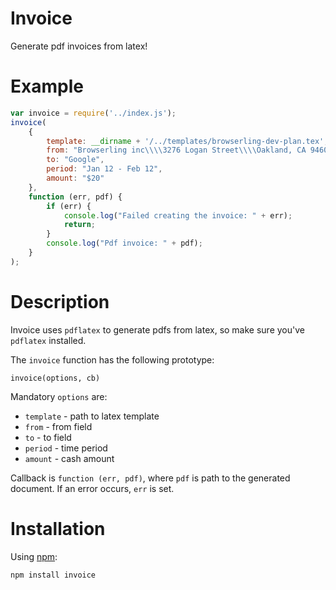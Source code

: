 Invoice
=======

Generate pdf invoices from latex!

Example
=======

````javascript
var invoice = require('../index.js');
invoice(
    {
        template: __dirname + '/../templates/browserling-dev-plan.tex',
        from: "Browserling inc\\\\3276 Logan Street\\\\Oakland, CA 94601\\\\USA",
        to: "Google",
        period: "Jan 12 - Feb 12",
        amount: "$20"
    },
    function (err, pdf) {
        if (err) {
            console.log("Failed creating the invoice: " + err);
            return;
        }
        console.log("Pdf invoice: " + pdf);
    }
);
````

Description
===========

Invoice uses `pdflatex` to generate pdfs from latex, so make sure you've `pdflatex` installed.

The `invoice` function has the following prototype:

    invoice(options, cb)

Mandatory `options` are:

* `template` - path to latex template
* `from` - from field
* `to` - to field
* `period` - time period
* `amount` - cash amount

Callback is `function (err, pdf)`, where `pdf` is path to the generated document. If an error occurs, `err` is set.

Installation
============

Using [npm](http://npmjs.org):

    npm install invoice

